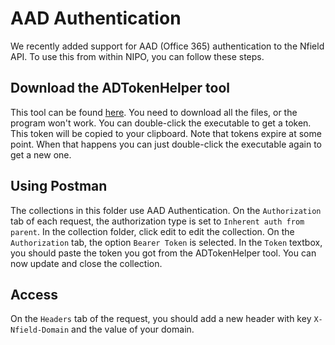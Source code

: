 # AAD Authentication

We recently added support for AAD (Office 365) authentication to the Nfield API. To
use this from within NIPO, you can follow these steps.

## Download the ADTokenHelper tool

This tool can be found
[here](https://ktglbuc.sharepoint.com/sites/niposoftware/Shared%20Documents/Forms/AllItems.aspx?id=%2Fsites%2Fniposoftware%2FShared%20Documents%2FTools%20and%20Installers%2FADTokenHelper).
You need to download all the files, or the program won't work. You can
double-click the executable to get a token. This token will be copied to your
clipboard. Note that tokens expire at some point. When that happens you can
just double-click the executable again to get a new one.

## Using Postman

The collections in this folder use AAD Authentication. On the `Authorization` tab of each request, the authorization type is set to `Inherent auth from parent`. In the collection folder, click edit to edit the collection. On the `Authorization` tab, the option `Bearer Token` is selected. In the `Token` textbox, you should paste the token you got from the ADTokenHelper tool. You can now update and close the collection.

## Access

On the `Headers` tab of the request, you should add a new header with key `X-Nfield-Domain` and the value of your domain.